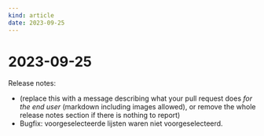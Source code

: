 ```yaml
---
kind: article
date: 2023-09-25
---
```


# 2023-09-25

Release notes:

* (replace this with a message describing what your pull request does *for the end user* (markdown including images allowed), or remove the whole release notes section if there is nothing to report)
* Bugfix: voorgeselecteerde lijsten waren niet voorgeselecteerd.
